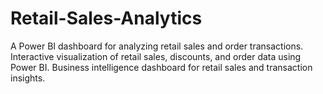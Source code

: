 # Retail-Sales-Analytics
A Power BI dashboard for analyzing retail sales and order transactions.  Interactive visualization of retail sales, discounts, and order data using Power BI.  Business intelligence dashboard for retail sales and transaction insights.
